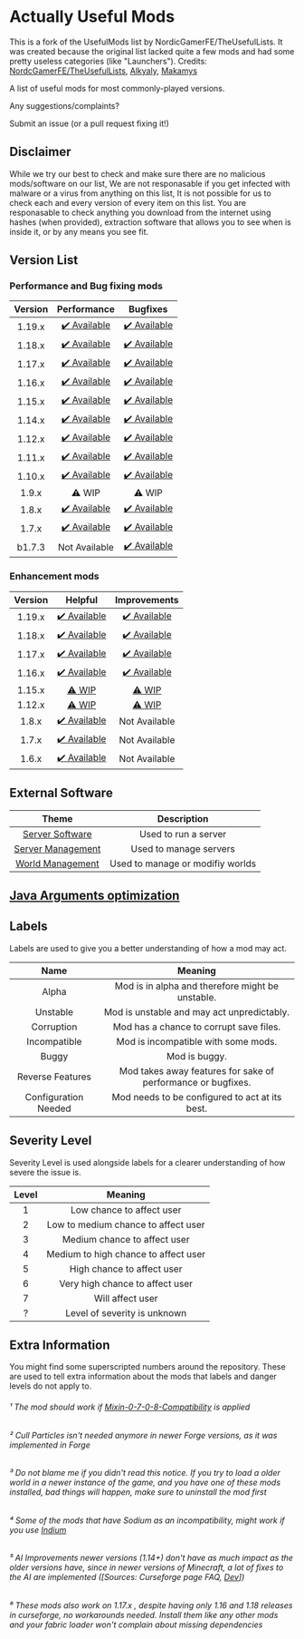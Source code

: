 # Actually Useful Mods

This is a fork of the UsefulMods list by NordicGamerFE/TheUsefulLists. It was created because the original list lacked quite a few mods and had some pretty useless categories (like "Launchers"). Credits: [NordcGamerFE/TheUsefulLists](https://github.com/TheUsefulLists/UsefulMods), [Alkyaly](https://gist.github.com/alkyaly/02830c560d15256855bc529e1e232e88), [Makamys](https://gist.github.com/makamys/7cb74cd71d93a4332d2891db2624e17c)

A list of useful mods for most commonly-played versions.

Any suggestions/complaints?

Submit an issue (or a pull request fixing it!)
## Disclaimer

While we try our best to check and make sure there are no malicious mods/software on our list, We are not responasable if you get infected with malware or a virus from anything on this list, It is not possible for us to check each and every version of every item on this list.
You are responasable to check anything you download from the internet using hashes (when provided), extraction software that allows you to see when is inside it, or by any means you see fit.

## Version List

### Performance and Bug fixing mods

| Version | Performance | Bugfixes |
| :-: | :-: | :-: |
| 1.19.x | [✔️ Available](Performance/Performance119.md) | [✔️ Available](BugFixes/BugFixes119.md)
| 1.18.x | [✔️ Available](Performance/Performance118.md) | [✔️ Available](BugFixes/BugFixes118.md)
| 1.17.x | [✔️ Available](Performance/Performance117.md) | [✔️ Available](BugFixes/BugFixes117.md)
| 1.16.x | [✔️ Available](Performance/Performance116.md) | [✔️ Available](BugFixes/BugFixes116.md)
| 1.15.x | [✔️ Available](Performance/Performance115.md) | [✔️ Available](BugFixes/BugFixes115.md)
| 1.14.x | [✔️ Available](Performance/Performance114.md) | [✔️ Available](BugFixes/BugFixes114.md)
| 1.12.x | [✔️ Available](Performance/Performance112.md) | [✔️ Available](BugFixes/BugFixes112.md)
| 1.11.x | [✔️ Available](Performance/Performance111.md) | [✔️ Available](BugFixes/BugFixes111.md) |
| 1.10.x | [✔️ Available](Performance/Performance110.md) | [✔️ Available](BugFixes/BugFixes110.md)
| 1.9.x | ⚠️ WIP | ⚠️ WIP |
| 1.8.x | [✔️ Available](Performance/Performance18.md) | [✔️ Available](BugFixes/BugFixes18.md) |
| 1.7.x | [✔️ Available](Performance/Performance17.md) | [✔️ Available](BugFixes/BugFixes17.md) |
| b1.7.3 | Not Available | [✔️ Available](BugFixes/BugFixesb173.md)

### Enhancement mods

| Version | Helpful | Improvements |
| :-: | :-: | :-: |
| 1.19.x | [✔️ Available](Enhancements/Helpful/Helpful119.md) | [✔️ Available](Enhancements/Improvements/Improvements119.md)
| 1.18.x | [✔️ Available](Enhancements/Helpful/Helpful118.md) | [✔️ Available](Enhancements/Improvements/Improvements118.md) |
| 1.17.x | [✔️ Available](Enhancements/Helpful/Helpful117.md) | [✔️ Available](Enhancements/Improvements/Improvements117.md) |
| 1.16.x | [✔️ Available](Enhancements/Helpful/Helpful116.md) | [✔️ Available](Enhancements/Improvements/Improvements116.md) |
| 1.15.x | [⚠️ WIP](Enhancements/Helpful/Helpful115.md) | [⚠️ WIP](Enhancements/Improvements/Improvements115.md) |
| 1.12.x | [⚠️ WIP](Enhancements/Helpful/Helpful112.md) | [⚠️ WIP](Enhancements/Improvements/Improvements112.md) |
| 1.8.x| [✔️ Available](Enhancements/Helpful/Helpful18.md) | Not Available |
| 1.7.x | [✔️ Available](Enhancements/Helpful/Helpful17.md) | Not Available |
| 1.6.x | [✔️ Available](Enhancements/Helpful/Helpful16.md) | Not Available |

## External Software

| Theme | Description |
| :---: | :---: |
| [Server Software](Software/SoftwareBukkitSpigotETC.md) | Used to run a server
| [Server Management](Software/SoftwareServerManagement.md) | Used to manage servers
| [World Management](Software/SoftwareWorldManagement.md) | Used to manage or modifiy worlds

## [Java Arguments optimization](https://github.com/brucethemoose/Minecraft-Performance-Flags-Benchmarks)

## Labels

Labels are used to give you a better understanding of how a mod may act.

| Name | Meaning |
| :--: | :-----: |
| Alpha | Mod is in alpha and therefore might be unstable. |
| Unstable | Mod is unstable and may act unpredictably. |
| Corruption | Mod has a chance to corrupt save files. |
| Incompatible | Mod is incompatible with some mods. |
| Buggy | Mod is buggy. |
| Reverse Features | Mod takes away features for sake of performance or bugfixes. |
| Configuration Needed | Mod needs to be configured to act at its best. |

## Severity Level

Severity Level is used alongside labels for a clearer understanding of how severe the issue is.

| Level | Meaning |
| :---: | :-----: |
| 1 | Low chance to affect user |
| 2 | Low to medium chance to affect user |
| 3 | Medium chance to affect user |
| 4 | Medium to high chance to affect user |
| 5 | High chance to affect user |
| 6 | Very high chance to affect user |
| 7 | Will affect user |
| ? | Level of severity is unknown |

## Extra Information

You might find some superscripted numbers around the repository. These are used to tell extra information about the mods that labels and danger levels do not apply to.

###### ¹ The mod should work if [Mixin-0-7-0-8-Compatibility](https://www.curseforge.com/minecraft/mc-mods/mixin-0-7-0-8-compatibility) is applied

###### ² Cull Particles isn't needed anymore in newer Forge versions, as it was implemented in Forge

###### ³ Do not blame me if you didn't read this notice. *If you try to load a older world in a newer instance of the game, and you have one of these mods installed, bad things will happen*, make sure to uninstall the mod first

###### ⁴ Some of the mods that have Sodium as an incompatibility, might work if you use [Indium](https://modrinth.com/mod/indium)

###### ⁵ AI Improvements newer versions (1.14+) don't have as much impact as the older versions have, since in newer versions of Minecraft, a lot of fixes to the AI are implemented ([Sources: Curseforge page FAQ, [Dev](https://media.discordapp.net/attachments/254806806516203520/831525756143534150/unknown.png)])

###### ⁶ These mods also work on 1.17.x , despite having only 1.16 and 1.18 releases in curseforge, no workarounds needed. Install them like any other mods and your fabric loader won't complain about missing dependencies
